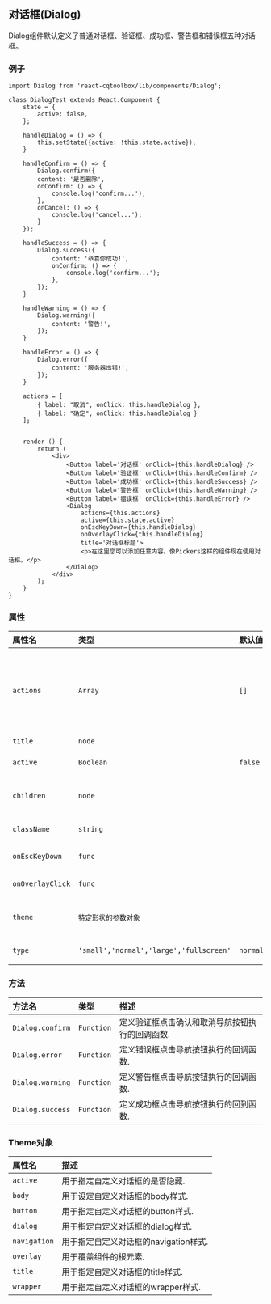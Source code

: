 ## 对话框(Dialog)

Dialog组件默认定义了普通对话框、验证框、成功框、警告框和错误框五种对话框。

### 例子

	import Dialog from 'react-cqtoolbox/lib/components/Dialog';

	class DialogTest extends React.Component {
		state = {
    		active: false,
    	};

    	handleDialog = () => {
    		this.setState({active: !this.state.active});
    	}

    	handleConfirm = () => {
    		Dialog.confirm({
      		content: '是否删除',
      		onConfirm: () => {
        		console.log('confirm...');
      		},
      		onCancel: () => {
        		console.log('cancel...');
      		}
    	});

    	handleSuccess = () => {
    		Dialog.success({
      			content: '恭喜你成功!',
      			onConfirm: () => {
        			console.log('confirm...');
      			},
    		});
    	}

    	handleWarning = () => {
    		Dialog.warning({
      			content: '警告!',
    		});
		}

    	handleError = () => {
    		Dialog.error({
      			content: '服务器出错!',
    		});
    	}

    	actions = [
    		{ label: "取消", onClick: this.handleDialog },
    		{ label: "确定", onClick: this.handleDialog }
    	];


    	render () {
    		return (
        		<div>
          			<Button label='对话框' onClick={this.handleDialog} />
          			<Button label='验证框' onClick={this.handleConfirm} />
          			<Button label='成功框' onClick={this.handleSuccess} />
          			<Button label='警告框' onClick={this.handleWarning} />
          			<Button label='错误框' onClick={this.handleError} />
         			<Dialog
         				actions={this.actions}
         				active={this.state.active}
         				onEscKeyDown={this.handleDialog}
            			onOverlayClick={this.handleDialog}
            			title='对话框标题'>
            			<p>在这里您可以添加任意内容。像Pickers这样的组件现在使用对话框。</p>
          			</Dialog>
        		</div>
    		);
    	}
    }


### 属性

| 属性名             | 类型                         | 默认值       | 描述|
|:------------------|:----------------------------|:------------|:------------------|
| `actions`         | `Array`                     | `[]`          | 对象数组[{className,label,children}].允许随意组合，定义对话框的按钮导航区域，添加一个属性元素，对话框添加一个导航按钮，建议使用label元素添加导航按钮.|
| `title`           | `node`                      |             | 指定Dialog对话框标题内容.|
| `active`          | `Boolean`                   | `false`     | 指定Dialog对话框的展示与隐藏.|
| `children`        | `node`                      |             | 用于指定Dialog组件元素开始标签和结束标签之间的内容，不建议使用.|
| `className`       | `string`                    |             | 给Dialog组件元素添加class属性值. |
| `onEscKeyDown`    | `func`                      |             | 指定Dialog对话框，点击取消导航按钮的执行的回调函数. |
| `onOverlayClick`  | `func`                      |             | 指定Dialog对话框，点击确认导航按钮的执行的回调函数. |
| `theme`           | `特定形状的参数对象`           |             | 用于个性化设置Dialog对话框，详情请查阅下文中的Theme对象属性. |
| `type`            | `'small','normal','large','fullscreen'`   |   `normal`        | 指定Dialog组件元素的大小，默认值是normal. |


### 方法

| 方法名             | 类型                         | 描述|
|:------------------|:----------------------------|:------------------|
| `Dialog.confirm`  | `Function`                  | 定义验证框点击确认和取消导航按钮执行的回调函数.|
| `Dialog.error`    | `Function`                  | 定义错误框点击导航按钮执行的回调函数.|
| `Dialog.warning`  | `Function`                  | 定义警告框点击导航按钮执行的回调函数.|
| `Dialog.success`  | `Function`                  | 定义成功框点击导航按钮执行的回到函数.|



### Theme对象

| 属性名          | 描述|
|:---------------|:-----------|
| `active`       | 用于指定自定义对话框的是否隐藏.|
| `body`         | 用于设定自定义对话框的body样式.|
| `button`       | 用于指定自定义对话框的button样式.|
| `dialog`       | 用于指定自定义对话框的dialog样式.|
| `navigation`   | 用于指定自定义对话框的navigation样式.|
| `overlay`      | 用于覆盖组件的根元素.|
| `title`        | 用于指定自定义对话框的title样式.|
| `wrapper`      | 用于指定自定义对话框的wrapper样式.|

